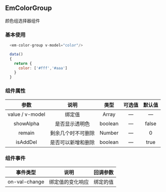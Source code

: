 ## EmColorGroup

颜色组选择器组件

### 基本使用

````javascript
  <em-color-group v-model="color"/>

  data()
  {
    return {
      color: ['#fff','#aaa']
    }
  }

````

### 组件属性

|       参数        |    说明     |   类型    | 可选值 |  默认值  |
|:---------------:|:---------:|:-------:|:---:|:-----:|
| value / v-model |    绑定值    |  Array  |  —  |   —   |
|    showAlpha    |  是否显示透明色  | boolean |  —  | false |
|     remain      | 剩余几个时不可删除 | Number  |  —  |   0   |
|    isAddDel     | 是否可以新增和删除 | boolean |  —  | true  |

### 组件事件

|     事件类型      |    说明    | 回调参数 |
|:-------------:|:--------:|:----:|
| on-val-change | 绑定值的变化响应 | 绑定的值 |
